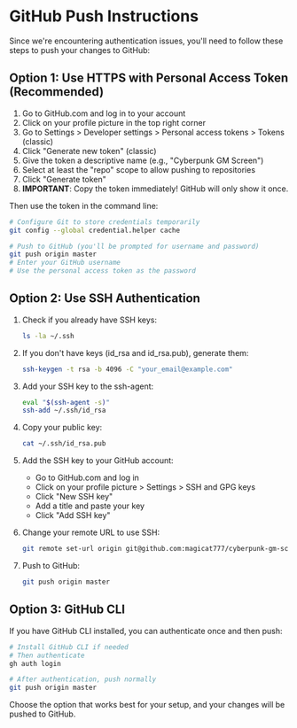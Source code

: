 # GitHub Push Instructions

Since we're encountering authentication issues, you'll need to follow these steps to push your changes to GitHub:

## Option 1: Use HTTPS with Personal Access Token (Recommended)

1. Go to GitHub.com and log in to your account
2. Click on your profile picture in the top right corner
3. Go to Settings > Developer settings > Personal access tokens > Tokens (classic)
4. Click "Generate new token" (classic)
5. Give the token a descriptive name (e.g., "Cyberpunk GM Screen")
6. Select at least the "repo" scope to allow pushing to repositories
7. Click "Generate token"
8. **IMPORTANT**: Copy the token immediately! GitHub will only show it once.

Then use the token in the command line:

```bash
# Configure Git to store credentials temporarily
git config --global credential.helper cache

# Push to GitHub (you'll be prompted for username and password)
git push origin master
# Enter your GitHub username
# Use the personal access token as the password
```

## Option 2: Use SSH Authentication

1. Check if you already have SSH keys:
   ```bash
   ls -la ~/.ssh
   ```

2. If you don't have keys (id_rsa and id_rsa.pub), generate them:
   ```bash
   ssh-keygen -t rsa -b 4096 -C "your_email@example.com"
   ```

3. Add your SSH key to the ssh-agent:
   ```bash
   eval "$(ssh-agent -s)"
   ssh-add ~/.ssh/id_rsa
   ```

4. Copy your public key:
   ```bash
   cat ~/.ssh/id_rsa.pub
   ```

5. Add the SSH key to your GitHub account:
   - Go to GitHub.com and log in
   - Click on your profile picture > Settings > SSH and GPG keys
   - Click "New SSH key"
   - Add a title and paste your key
   - Click "Add SSH key"

6. Change your remote URL to use SSH:
   ```bash
   git remote set-url origin git@github.com:magicat777/cyberpunk-gm-screen.git
   ```

7. Push to GitHub:
   ```bash
   git push origin master
   ```

## Option 3: GitHub CLI

If you have GitHub CLI installed, you can authenticate once and then push:

```bash
# Install GitHub CLI if needed
# Then authenticate
gh auth login

# After authentication, push normally
git push origin master
```

Choose the option that works best for your setup, and your changes will be pushed to GitHub.